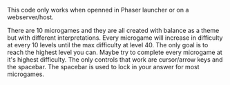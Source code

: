 This code only works when openned in Phaser launcher or on a webserver/host.

There are 10 microgames and they are all created with balance as a theme but with different interpretations.
Every microgame will increase in difficulty at every 10 levels until the max difficulty at level 40.
The only goal is to reach the highest level you can. Maybe try to complete every microgame at it's highest difficulty.
The only controls that work are cursor/arrow keys and the spacebar. The spacebar is used to lock in your answer for most microgames.
